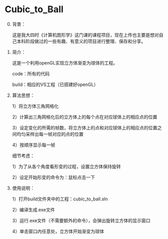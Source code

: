 # Cubic_to_Ball

0) 背景：
    
    这是我大四时《计算机图形学》这门课的课程项目，现在上传也主要是想对自己本科阶段做过的一些有趣、有意义的项目进行整理、保存和分享。
    
1) 简介：
    
    这是一个利用openGL实现立方体渐变为球体的工程。
    
    code：所有的代码
    
    build：相应的VS工程（已搭建好openGL）

2) 算法思想：
    
    1）将立方体三角网格化
    
    2）计算出三角网格化后的立方体上的每个点在对应球体上的相应点的位置
    
    3）设定变化的所需的帧数，将立方体上的点和对应球体上的相应点的位置之间均匀采样出每一帧对应的点的位置
    
    4）按顺序显示每一帧
    
    细节考虑：
    
    1）为了从各个角度看形变的过程，设置立方体保持旋转
    
    2）设定开始形变的命令为：鼠标点击一下
    
3) 使用说明：
    
    1）打开build文件夹中的工程：cubic_to_ball.sln
    
    2）编译生成.exe文件
    
    3）运行.exe文件（不需要额外的命令），会弹出旋转立方体的显示窗口
    
    4）单击窗口内任意处，立方体开始渐变为球体
